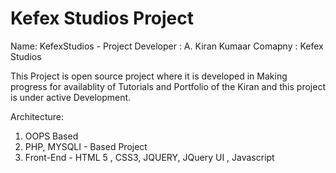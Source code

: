 Kefex Studios Project
=====================

Name: KefexStudios - Project
Developer :  A. Kiran Kumaar
Comapny : Kefex Studios

This Project is open source project where it is developed in Making progress for availablity of Tutorials and Portfolio of the 
Kiran and this project is under active Development.

Architecture:
1. OOPS Based
2. PHP, MYSQLI -  Based Project 
3. Front-End - HTML 5 , CSS3, JQUERY, JQuery UI , Javascript
